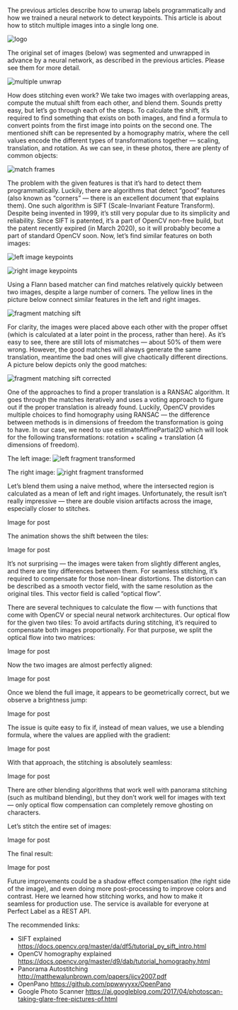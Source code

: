 The previous articles describe how to unwrap labels programmatically and how we 
trained a neural network to detect keypoints.
This article is about how to stitch multiple images into a single long one.

![logo](https://raw.githubusercontent.com/robopickles/robopickles-articles/master/images/seamless-stitching-of-perfect-labels/logo.jpg)

The original set of images (below) was segmented and unwrapped in advance by a 
neural network, as described in the previous articles. Please see them for 
more detail.

![multiple unwrap](https://raw.githubusercontent.com/robopickles/robopickles-articles/master/images/seamless-stitching-of-perfect-labels/unwrap_multiple_fragments.jpg)


How does stitching even work? We take two images with overlapping areas, 
compute the mutual shift from each other, and blend them. Sounds pretty easy, 
but let’s go through each of the steps.
To calculate the shift, it’s required to find something that exists on both 
images, and find a formula to convert points from the first image into points 
on the second one. The mentioned shift can be represented by a homography 
matrix, where the cell values encode the different types of transformations 
together — scaling, translation, and rotation.
As we can see, in these photos, there are plenty of common objects:

![match frames](https://raw.githubusercontent.com/robopickles/robopickles-articles/master/images/seamless-stitching-of-perfect-labels/match_frames.jpg)

The problem with the given features is that it’s hard to detect them 
programmatically. Luckily, there are algorithms that detect “good” 
features (also known as “corners” — there is an excellent document 
that explains them).
One such algorithm is SIFT (Scale-Invariant Feature Transform). 
Despite being invented in 1999, it’s still very popular due to its simplicity 
and reliability. Since SIFT is patented, it’s a part of OpenCV non-free build, 
but the patent recently expired (in March 2020), so it will probably become a 
part of standard OpenCV soon.
Now, let’s find similar features on both images:

![left image keypoints](https://raw.githubusercontent.com/robopickles/robopickles-articles/master/images/seamless-stitching-of-perfect-labels/left_fragment_keypoints.jpg)

![right image keypoints](https://raw.githubusercontent.com/robopickles/robopickles-articles/master/images/seamless-stitching-of-perfect-labels/right_fragment_keypoints.jpg)

Using a Flann based matcher can find matches relatively quickly between two 
images, despite a large number of corners.
The yellow lines in the picture below connect similar features in the left 
and right images.

![fragment matching sift](https://raw.githubusercontent.com/robopickles/robopickles-articles/master/images/seamless-stitching-of-perfect-labels/fragment_matching_sift.jpg)

For clarity, the images were placed above each other with the proper offset 
(which is calculated at a later point in the process, rather than here).
As it’s easy to see, there are still lots of mismatches — about 50% of them 
were wrong. However, the good matches will always generate the same 
translation, meantime the bad ones will give chaotically different directions. 
A picture below depicts only the good matches:

![fragment matching sift corrected](https://raw.githubusercontent.com/robopickles/robopickles-articles/master/images/seamless-stitching-of-perfect-labels/fragment_matching_sift_corrected.jpg)

One of the approaches to find a proper translation is a RANSAC algorithm. 
It goes through the matches iteratively and uses a voting approach to figure 
out if the proper translation is already found.
Luckily, OpenCV provides multiple choices to find homography using RANSAC — 
the difference between methods is in dimensions of freedom the transformation 
is going to have. In our case, we need to use estimateAffinePartial2D which 
will look for the following transformations: rotation + scaling + translation 
(4 dimensions of freedom).

The left image:
![left fragment transformed](https://raw.githubusercontent.com/robopickles/robopickles-articles/master/images/seamless-stitching-of-perfect-labels/left_fragment_transformed.jpg)


The right image:
![right fragment transformed](https://raw.githubusercontent.com/robopickles/robopickles-articles/master/images/seamless-stitching-of-perfect-labels/right_fragment_transformed.jpg)

Let’s blend them using a naive method, where the intersected region is 
calculated as a mean of left and right images. Unfortunately, the result isn’t 
really impressive — there are double vision artifacts across the image, 
especially closer to stitches.

Image for post

The animation shows the shift between the tiles:

Image for post

It’s not surprising — the images were taken from slightly different angles, 
and there are tiny differences between them.
For seamless stitching, it’s required to compensate for those non-linear 
distortions. The distortion can be described as a smooth vector field, with 
the same resolution as the original tiles. This vector field is called 
“optical flow”.

There are several techniques to calculate the flow — with functions that come 
with OpenCV or special neural network architectures.
Our optical flow for the given two tiles:
To avoid artifacts during stitching, it’s required to compensate both images 
proportionally. For that purpose, we split the optical flow into two matrices:

Image for post

Now the two images are almost perfectly aligned:

Image for post

Once we blend the full image, it appears to be geometrically correct, but we 
observe a brightness jump:

Image for post

The issue is quite easy to fix if, instead of mean values, we use a blending 
formula, where the values are applied with the gradient:

Image for post

With that approach, the stitching is absolutely seamless:

Image for post

There are other blending algorithms that work well with panorama stitching 
(such as multiband blending), but they don’t work well for images with text — 
only optical flow compensation can completely remove ghosting on characters.

Let’s stitch the entire set of images:

Image for post

The final result:

Image for post

Future improvements could be a shadow effect compensation (the right side of 
the image), and even doing more post-processing to improve colors and contrast.
Here we learned how stitching works, and how to make it seamless for production 
use. The service is available for everyone at Perfect Label as a REST API.

The recommended links:
* SIFT explained https://docs.opencv.org/master/da/df5/tutorial_py_sift_intro.html
* OpenCV homography explained https://docs.opencv.org/master/d9/dab/tutorial_homography.html
* Panorama Autostitching http://matthewalunbrown.com/papers/ijcv2007.pdf
* OpenPano https://github.com/ppwwyyxx/OpenPano
* Google Photo Scanner https://ai.googleblog.com/2017/04/photoscan-taking-glare-free-pictures-of.html
